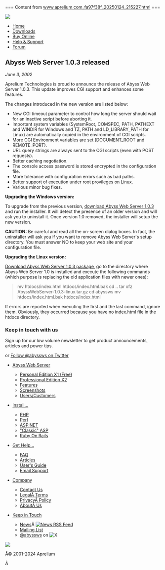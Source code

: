 === Content from www.aprelium.com_fa97f38f_20250124_215227.html ===

[![](/common/apreliumlogo.gif)](//www.aprelium.com/)

* [Home](/)
* [Downloads](/downloads/)
* [Buy Online](/order/)
* [Help & Support](/support/)
* [Forum](/forum/)

## Abyss Web Server 1.0.3 released

*June 3, 2002*

Aprelium Technologies is proud to announce the release of Abyss Web Server 1.0.3.
This update improves CGI support and enhances some features.

The changes introduced in the new version are listed below:

* New CGI timeout parameter to control how long the server should wait for
  an inactive script before aborting it.
* Important system variables (SystemRoot, COMSPEC, PATH, PATHEXT and WINDIR for Windows and TZ, PATH
  and LD\_LIBRARY\_PATH for Linux) are automatically copied in the environment of CGI scripts.
* More CGI Environment variables are set (DOCUMENT\_ROOT and REMOTE\_PORT).
* URL query strings are always sent to the CGI scripts (even with POST requests).
* Better caching negotiation.
* The console access password is stored encrypted in the configuration file.
* More tolerance with configuration errors such as bad paths.
* Better support of execution under root provileges on Linux.
* Various minor bug fixes.

**Upgrading the Windows version:**

To upgrade from the previous version, [download Abyss Web Server 1.0.3](/abyssws/download.php) and run the installer.
It will detect the presence of an older version and will ask you to uninstall it. Once version 1.0 removed, the installer
will setup the new version.

**CAUTION:** Be careful and read all the on-screen dialog boxes. In fact, the uninstaller will ask you if you want to remove Abyss Web Server's
setup directory. You must answer NO to keep your web site and your configuration file.

**Upgrading the Linux version:**

[Download Abyss Web Server 1.0.3 package](/abyssws/download.php), go to the directory where Abyss Web Server 1.0 is installed and execute the following commands (which purpose is replacing the old application files with newer ones):
> mv htdocs/index.html htdocs/index.html.bak
> cd ..
> tar xfz AbyssWebServer-1.0.3-linux.tar.gz
> cd abyssws
> mv htdocs/index.html.bak htdocs/index.html

If errors are reported when executing the first and the last command, ignore them. Obviously, they occurred because you have no index.html file in the htdocs directory.

### Keep in touch with us

Sign up for our low volume newsletter to get product announcements, articles and power tips.

or [Follow @abyssws on Twitter](https://twitter.com/abyssws?ref_src=twsrc%5Etfw)

* [Abyss Web Server](/abyssws/)
  + [Personal Edition X1 (Free)](/abyssws/download.php)
  + [Professional Edition X2](/abyssws/x2/)
  + [Features](/abyssws/features.html)
  + [Screenshots](/abyssws/screenshots.html)
  + [Users/Customers](/abyssws/users-customers.html)

* [Install...](/abyssws/scripting.html)
  + [PHP](/abyssws/php.html)
  + [Perl](/abyssws/perl.html)
  + [ASP.NET](/abyssws/aspnet/)
  + ["Classic" ASP](/abyssws/asp.html)
  + [Ruby On Rails](/abyssws/ror.html)

* [Get Help...](/support/)
  + [FAQ](/abyssws/faq.html)
  + [Articles](/abyssws/articles/)
  + [User's Guide](/abyssws/doc.html)
  + [Email Support](/support/email/)

* [Company](/company.html)
  + [Contact Us](/contact.html)
  + [LegalÂ Terms](/legal.html)
  + [PrivacyÂ Policy](/privacy.html)
  + [AboutÂ Us](/company.html)

* [Keep in Touch](/company.html)
  + [News](/news/)Â [![News RSS Feed](/common/feedicon.png)](/news.rss "News RSS Feed")
  + [Mailing List](https://mailer.aprelium.com/lists/?p=subscribe&id=3)
  + [@abyssws](https://twitter.com/abyssws) on ![X](/common/twitter.svg)

[![](/common/pwrabyss.gif)](http://www.aprelium.com/abyssws/ "Powered By Abyss Web Server")

Â© 2001-2024 Aprelium

Â



